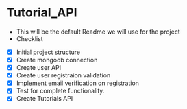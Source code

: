 # Tutorial_API

- This will be the default Readme we will use for the project
- Checklist

- [x] Initial project structure
- [x] Create mongodb connection
- [x] Create user  API
- [x] Create user registraion validation
- [x] Implement email verification on registration
- [x] Test for complete functionality.
- [X] Create Tutorials API 
